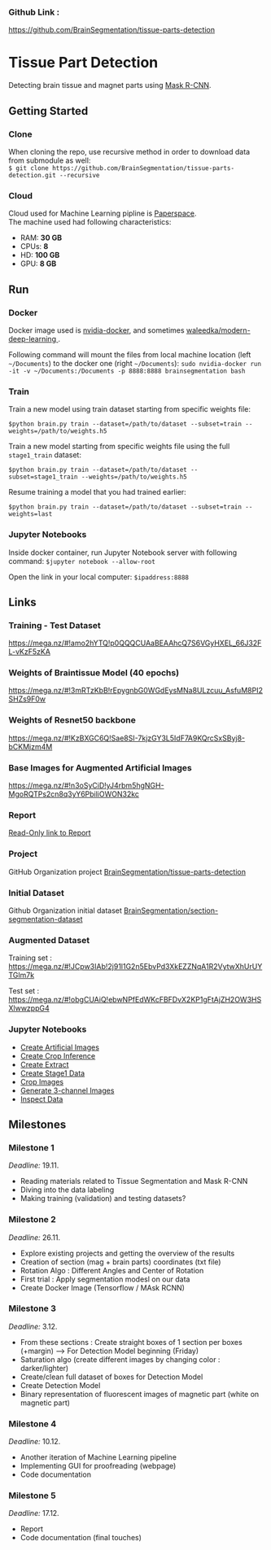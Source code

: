 ### Github Link :
https://github.com/BrainSegmentation/tissue-parts-detection

# Tissue Part Detection

Detecting brain tissue and magnet parts using [Mask R-CNN](https://github.com/matterport/Mask_RCNN). 

## Getting Started

### Clone
When cloning the repo, use recursive method in order to download data from submodule as well:  
`$ git clone https://github.com/BrainSegmentation/tissue-parts-detection.git --recursive`

### Cloud
Cloud used for Machine Learning pipline is [Paperspace](https://www.paperspace.com/).  
The machine used had following characteristics:
- RAM: **30 GB**
- CPUs: **8**
- HD: **100 GB**
- GPU: **8 GB**

## Run

### Docker
Docker image used is [nvidia-docker](https://github.com/NVIDIA/nvidia-docker), and sometimes [waleedka/modern-deep-learning
](https://hub.docker.com/r/waleedka/modern-deep-learning).

Following command will mount the files from local machine location (left `~/Documents`) to the docker one (right `~/Documents`):
`sudo nvidia-docker run -it -v ~/Documents:/Documents -p 8888:8888 brainsegmentation bash`

### Train

Train a new model using train dataset starting from specific weights file:

`$python brain.py train --dataset=/path/to/dataset --subset=train --weights=/path/to/weights.h5`

Train a new model starting from specific weights file using the full `stage1_train` dataset:

`$python brain.py train --dataset=/path/to/dataset --subset=stage1_train --weights=/path/to/weights.h5`

Resume training a model that you had trained earlier:

`$python brain.py train --dataset=/path/to/dataset --subset=train --weights=last`

### Jupyter Notebooks

Inside docker container, run Jupyter Notebook server with following command:
`$jupyter notebook --allow-root`

Open the link in your local computer:
`$ipaddress:8888`

## Links

### Training - Test Dataset 
https://mega.nz/#!amo2hYTQ!p0QQQCUAaBEAAhcQ7S6VGyHXEL_66J32FL-vKzF5zKA

### Weights of Braintissue Model (40 epochs)
https://mega.nz/#!3mRTzKbB!rEpygnbG0WGdEysMNa8ULzcuu_AsfuM8PI2SHZs9F0w

### Weights of Resnet50 backbone
https://mega.nz/#!KzBXGC6Q!Sae8SI-7kjzGY3L5IdF7A9KQrcSxSByj8-bCKMjzm4M

### Base Images for Augmented Artificial Images
https://mega.nz/#!n3oSyCiD!yJ4rbm5hgNGH-MgoRQTPs2cn8q3yY6PbiliOWON32kc

### Report
[Read-Only link to Report](https://www.overleaf.com/read/cqhkjdbxtmbr)

### Project
GitHub Organization project [BrainSegmentation/tissue-parts-detection](https://github.com/BrainSegmentation/tissue-parts-detection)

### Initial Dataset
Github Organization initial dataset [BrainSegmentation/section-segmentation-dataset](https://github.com/BrainSegmentation/section-segmentation-dataset)

### Augmented Dataset

Training set : 
https://mega.nz/#!JCpw3IAb!2j91l1G2n5EbvPd3XkEZZNqA1R2VytwXhUrUYTGlm7k

Test set : 
https://mega.nz/#!obgCUAiQ!ebwNPfEdWKcFBFDvX2KP1gFtAjZH2OW3HSXlwwzppG4

### Jupyter Notebooks
- [Create Artificial Images](https://github.com/BrainSegmentation/tissue-parts-detection/blob/master/notebooks/create_artificial_images-full_batches.ipynb)
- [Create Crop Inference](https://github.com/BrainSegmentation/tissue-parts-detection/blob/master/notebooks/create_crop_inference.ipynb)
- [Create Extract](https://github.com/BrainSegmentation/tissue-parts-detection/blob/master/notebooks/create_extract.ipynb)
- [Create Stage1 Data](https://github.com/BrainSegmentation/tissue-parts-detection/blob/master/notebooks/create_stage1_data.ipynb)
- [Crop Images](https://github.com/BrainSegmentation/tissue-parts-detection/blob/master/notebooks/crop_images.ipynb)
- [Generate 3-channel Images](https://github.com/BrainSegmentation/tissue-parts-detection/blob/master/notebooks/generate-3-channel-images.ipynb)
- [Inspect Data](https://github.com/BrainSegmentation/tissue-parts-detection/blob/master/notebooks/inspect_data.ipynb)


## Milestones

### Milestone 1  
_Deadline:_ 19.11.
- Reading materials related to Tissue Segmentation and Mask R-CNN 
- Diving into the data labeling
- Making training (validation) and testing datasets?

### Milestone 2
_Deadline:_ 26.11. 
- Explore existing projects and getting the overview of the results
- Creation of section (mag + brain parts) coordinates (txt file) 
- Rotation Algo : Different Angles and Center of Rotation
- First trial : Apply segmentation modesl on our data
- Create Docker Image (Tensorflow / MAsk RCNN)

### Milestone 3
_Deadline:_ 3.12. 
- From these sections : Create straight boxes of 1 section per boxes (+margin) --> For Detection Model beginning (Friday)
- Saturation algo (create different images by changing color  : darker/lighter)
- Create/clean full dataset of boxes for Detection Model
- Create Detection Model 
- Binary representation of fluorescent images of magnetic part (white on magnetic part)

### Milestone 4
_Deadline:_ 10.12.
- Another iteration of Machine Learning pipeline
- Implementing GUI for proofreading (webpage)
- Code documentation

### Milestone 5
_Deadline:_ 17.12.
- Report 
- Code documentation (final touches)
